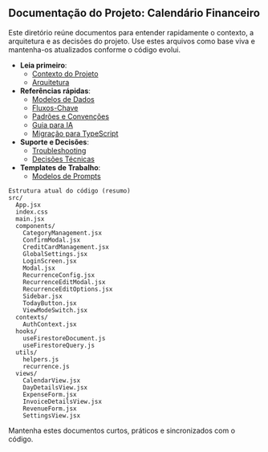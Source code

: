 ## Documentação do Projeto: Calendário Financeiro

Este diretório reúne documentos para entender rapidamente o contexto, a arquitetura e as decisões do projeto. Use estes arquivos como base viva e mantenha-os atualizados conforme o código evolui.

- **Leia primeiro**:
  - [Contexto do Projeto](./contexto-do-projeto.md)
  - [Arquitetura](./arquitetura.md)
- **Referências rápidas**:
  - [Modelos de Dados](./dados-e-modelagem.md)
  - [Fluxos-Chave](./fluxos-chave.md)
  - [Padrões e Convenções](./padroes-e-convencoes.md)
  - [Guia para IA](./guia-para-ia.md)
  - [Migração para TypeScript](./migracao-typescript.md)
- **Suporte e Decisões**:
  - [Troubleshooting](./troubleshooting.md)
  - [Decisões Técnicas](./decisoes-tecnicas.md)
- **Templates de Trabalho**:
  - [Modelos de Prompts](./modelos-de-prompts.md)

```
Estrutura atual do código (resumo)
src/
  App.jsx
  index.css
  main.jsx
  components/
    CategoryManagement.jsx
    ConfirmModal.jsx
    CreditCardManagement.jsx
    GlobalSettings.jsx
    LoginScreen.jsx
    Modal.jsx
    RecurrenceConfig.jsx
    RecurrenceEditModal.jsx
    RecurrenceEditOptions.jsx
    Sidebar.jsx
    TodayButton.jsx
    ViewModeSwitch.jsx
  contexts/
    AuthContext.jsx
  hooks/
    useFirestoreDocument.js
    useFirestoreQuery.js
  utils/
    helpers.js
    recurrence.js
  views/
    CalendarView.jsx
    DayDetailsView.jsx
    ExpenseForm.jsx
    InvoiceDetailsView.jsx
    RevenueForm.jsx
    SettingsView.jsx
```

Mantenha estes documentos curtos, práticos e sincronizados com o código.
